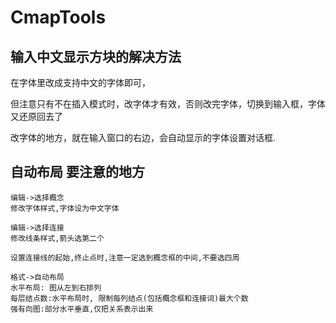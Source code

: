 # CmapTools



## 输入中文显示方块的解决方法

在字体里改成支持中文的字体即可，

但注意只有不在插入模式时，改字体才有效，否则改完字体，切换到输入框，字体又还原回去了

改字体的地方，就在输入窗口的右边，会自动显示的字体设置对话框.


## 自动布局 要注意的地方

```text
编辑->选择概念
修改字体样式,字体设为中文字体

编辑->选择连接
修改线条样式,箭头选第二个

设置连接线的起始,终止点时,注意一定选到概念框的中间,不要选四周

格式->自动布局
水平布局: 图从左到右排列
每层结点数:水平布局时, 限制每列结点(包括概念框和连接词)最大个数
强有向图:部分水平垂直,仅把关系表示出来
```


